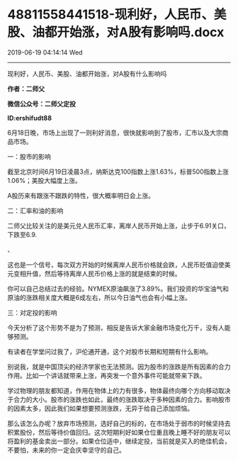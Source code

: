 # 48811558441518-现利好，人民币、美股、油都开始涨，对A股有影响吗.docx

2019-06-19 04:14:14 Wed

----

现利好，人民币、美股、油都开始涨，对A股有什么影响吗

__作者：二师父__

__微信公众号：二师父定投__

__ID:ershifudt88__

6月18日晚，市场上出现了一则利好消息，很快就影响到了股市，汇市以及大宗商品市场。

一：股市的影响 

截至北京时间6月19日凌晨3点，纳斯达克100指数上涨1\.63%，标普500指数上涨1\.06%；美股大幅度上涨。

A股历来有跟涨不跟跌的特性，很大概率明日会上涨。

二：汇率和油的影响

二师父比较关注的是美元兑人民币汇率，离岸人民币开始上涨，止步于6\.91关口，下跌至6\.9\.

、

这也是一个信号，每次双方开始的时候离岸人民币价格就会跌，人民币贬值迫使美元变相升值，然后等待离岸人民币价格上涨的就是结束的时候。

你可以自己总结过去的经验。NYMEX原油飙涨了3\.89%。我们投资的华宝油气和原油的涨跌相关度大概是6成左右，所以今日油气也会有小幅上涨。

三：对定投的影响

今天分析了这个形势不是为了预测，相反是告诉大家金融市场变化万千，没有人能够预测。

有读者在学堂问过我了，沪伦通开通，这个对股市长期和短期有什么影响。

别说我，就是中国顶尖的经济学家也无法预测。因为股市的涨跌是所有因素的合力作用。比如一个讲话就带来上涨，再突发一个意外事件可能就带来下跌。

学过物理的朋友都知道，作用在物体上的力有很多，物体最终向哪个方向移动取决于合力的大小。股市的涨跌也如此，最终的涨跌取决于多种因素的合力。影响股市的因素太多，因此我们如果想要预测涨跌，无异于给自己添加烦恼。

那么该怎么办呢？放弃市场预测，选好自己的标的，在市场处于弱市的时候坚持去积累股份，然后等待价值回归。这次短期利好如果仓位重且晚上睡不好的朋友可以将盈利的基金卖出一部分。如果仓位适中，继续定投，当前就是买入的绝佳机会，不要怕，未来的你一定会庆幸坚守的自己。

